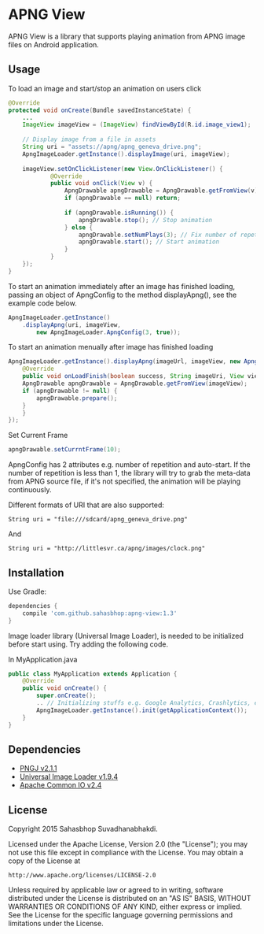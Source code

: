 APNG View
=====
APNG View is a library that supports playing animation from APNG image files on Android application.

Usage
-----
To load an image and start/stop an animation on users click
```java
@Override
protected void onCreate(Bundle savedInstanceState) {
	...
    ImageView imageView = (ImageView) findViewById(R.id.image_view1);
    
    // Display image from a file in assets
    String uri = "assets://apng/apng_geneva_drive.png";
    ApngImageLoader.getInstance().displayImage(uri, imageView);
    
    imageView.setOnClickListener(new View.OnClickListener() {
            @Override
            public void onClick(View v) {
                ApngDrawable apngDrawable = ApngDrawable.getFromView(v);
                if (apngDrawable == null) return;
                
                if (apngDrawable.isRunning()) {
                    apngDrawable.stop(); // Stop animation
                } else {
                    apngDrawable.setNumPlays(3); // Fix number of repetition
                    apngDrawable.start(); // Start animation
                }
            }
    });
}
```
To start an animation immediately after an image has finished loading, passing an object of ApngConfig to the method displayApng(), see the example code below.
```java
ApngImageLoader.getInstance()
	.displayApng(uri, imageView, 
        new ApngImageLoader.ApngConfig(3, true));
```

To start an animation menually after image has finished loading
```java
ApngImageLoader.getInstance().displayApng(imageUrl, imageView, new ApngImageLoaderCallback() {
    @Override
    public void onLoadFinish(boolean success, String imageUri, View view) {
	ApngDrawable apngDrawable = ApngDrawable.getFromView(imageView);
	if (apngDrawable != null) {
	    apngDrawable.prepare();
	}
    }
});
```

Set Current Frame
```java
apngDrawable.setCurrntFrame(10);	
```


ApngConfig has 2 attributes e.g. number of repetition and auto-start. If the number of repetition is less than 1, the library will try to grab the meta-data from APNG source file, if it's not specified, the animation will be playing continuously.

Different formats of URI that are also supported:
```
String uri = "file:///sdcard/apng_geneva_drive.png"
```
And
```
String uri = "http://littlesvr.ca/apng/images/clock.png"
```

Installation
-----
Use Gradle:
```gradle
dependencies {
    compile 'com.github.sahasbhop:apng-view:1.3'
}
```
Image loader library (Universal Image Loader), is needed to be initialized before start using. Try adding the following code.

In MyApplication.java
```java
public class MyApplication extends Application {
    @Override
    public void onCreate() {
        super.onCreate();
        .. // Initializing stuffs e.g. Google Analytics, Crashlytics, etc.
        ApngImageLoader.getInstance().init(getApplicationContext());
    }
}
```
Dependencies
-----
* [PNGJ v2.1.1](https://github.com/leonbloy/pngj/)
* [Universal Image Loader v1.9.4](https://github.com/nostra13/Android-Universal-Image-Loader)
* [Apache Common IO v2.4](https://commons.apache.org/proper/commons-io/)

License
-----
Copyright 2015 Sahasbhop Suvadhanabhakdi.

Licensed under the Apache License, Version 2.0 (the "License");
you may not use this file except in compliance with the License.
You may obtain a copy of the License at

    http://www.apache.org/licenses/LICENSE-2.0

Unless required by applicable law or agreed to in writing, software
distributed under the License is distributed on an "AS IS" BASIS,
WITHOUT WARRANTIES OR CONDITIONS OF ANY KIND, either express or implied.
See the License for the specific language governing permissions and
limitations under the License.
